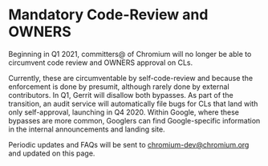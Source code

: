 # Mandatory Code-Review and OWNERS

Beginning in Q1 2021, committers@ of Chromium will no longer be able
to circumvent code review and OWNERS approval on CLs.

Currently, these are circumventable by self-code-review and because the
enforcement is done by presumit, although rarely done by external
contributors. In Q1, Gerrit will disallow both bypasses. As part of the
transition, an audit service will automatically file bugs for CLs that
land with only self-approval, launching in Q4 2020. Within Google, where
these bypasses are more common, Googlers can find Google-specific
information in the internal announcements and landing site.

Periodic updates and FAQs will be sent to chromium-dev@chromium.org
and updated on this page.